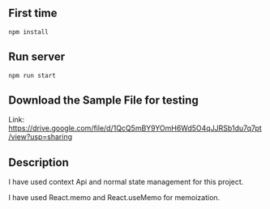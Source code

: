 
## First time
` npm install `

## Run server
` npm run start `


## Download the Sample File for testing
Link: https://drive.google.com/file/d/1QcQ5mBY9YOmH6Wd5O4qJJRSb1du7q7pt/view?usp=sharing


## Description
I have used context Api and normal state management for this project. 


I have used React.memo and React.useMemo for memoization.



